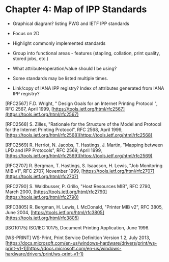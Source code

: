 Chapter 4: Map of IPP Standards
===============================

- Graphical diagram? listing PWG and IETF IPP standards

- Focus on 2D

- Highlight commonly implemented standards

- Group into functional areas - features (stapling, collation, print quality, stored jobs, etc.)

- What attribute/operation/value should I be using?

- Some standards may be listed multiple times.

- Link/copy of IANA IPP registry? Index of attributes generated from IANA IPP registry?

[RFC2567] F.D. Wright, &quot; Design Goals for an Internet Printing Protocol &quot;, RFC 2567, April 1999, [https://tools.ietf.org/html/rfc2567](https://tools.ietf.org/html/rfc2567)

[RFC2568] S. Zilles, &quot;Rationale for the Structure of the Model and Protocol for the Internet Printing Protocol&quot;, RFC 2568, April 1999, [https://tools.ietf.org/html/rfc2568](https://tools.ietf.org/html/rfc2568)

[RFC2569] R. Herriot, N. Jacobs, T. Hastings, J. Martin, &quot;Mapping between LPD and IPP Protocols&quot;, RFC 2569, April 1999, [https://tools.ietf.org/html/rfc2569](https://tools.ietf.org/html/rfc2569)

[RFC2707] R. Bergman, T. Hastings, S. Isaacson, H. Lewis, &quot;Job Monitoring MIB v1&quot;, RFC 2707, November 1999, [https://tools.ietf.org/html/rfc2707](https://tools.ietf.org/html/rfc2707)

[RFC2790] S. Waldbusser, P. Grillo, &quot;Host Resources MIB&quot;, RFC 2790, March 2000, [https://tools.ietf.org/html/rfc2790](https://tools.ietf.org/html/rfc2790)

[RFC3805] R. Bergman, H. Lewis, I. McDonald, &quot;Printer MIB v2&quot;, RFC 3805, June 2004, [https://tools.ietf.org/html/rfc3805](https://tools.ietf.org/html/rfc3805)

 [ISO10175] ISO/IEC 10175, Document Printing Application, June 1996.

[WS-PRINT] WS-Print, Print Service Definition Version 1.2, July 2013, [https://docs.microsoft.com/en-us/windows-hardware/drivers/print/ws-print-v1-1](https://docs.microsoft.com/en-us/windows-hardware/drivers/print/ws-print-v1-1)
